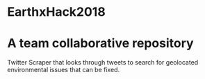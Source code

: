 # EarthxHack2018
# A team collaborative repository 

Twitter Scraper that looks through tweets to search for geolocated environmental issues that can be fixed.
